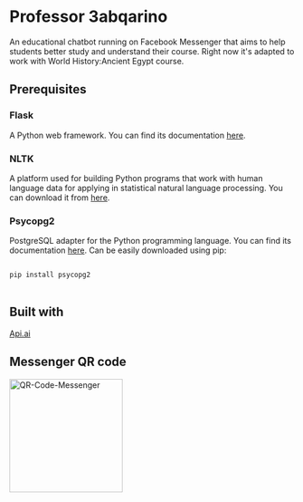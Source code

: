 # Professor 3abqarino
An educational chatbot running on Facebook Messenger that aims to help students better study and understand their course. Right now it's adapted to work with World History:Ancient Egypt course.

## Prerequisites
### Flask
A Python web framework. You can find its documentation <a href="http://flask.pocoo.org/docs/0.12/">here</a>.

### NLTK
A platform used for building Python programs that work with human language data for applying in statistical natural language processing. You can download it from <a href="https://pypi.python.org/pypi/nltk">here</a>.

### Psycopg2
PostgreSQL adapter for the Python programming language. You can find its documentation <a href="http://initd.org/psycopg/docs/">here</a>.
Can be easily downloaded using pip:
<pre>
<code>
pip install psycopg2
</code>
</pre>



## Built with
<a href="https://api.ai">Api.ai</a>


## Messenger QR code
<img src="http://www.mediafire.com/convkey/0309/a3q99odjazxromuzg.jpg" alt="QR-Code-Messenger" width="200" height="200">


